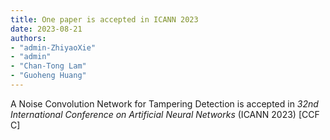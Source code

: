 ```yaml
---
title: One paper is accepted in ICANN 2023
date: 2023-08-21
authors: 
- "admin-ZhiyaoXie"
- "admin"
- "Chan-Tong Lam"
- "Guoheng Huang"
---
```

A Noise Convolution Network for Tampering Detection is accepted in *32nd International Conference on Artificial Neural Networks* (ICANN 2023) [CCF C]
<!--more-->
